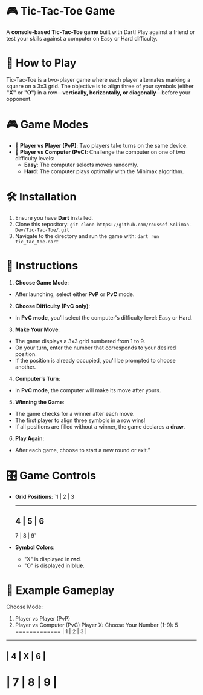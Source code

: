 # 🎮 Tic-Tac-Toe Game
A **console-based Tic-Tac-Toe game** built with Dart! Play against a friend or test your skills against a computer on Easy or Hard difficulty.

# 📜 How to Play
Tic-Tac-Toe is a two-player game where each player alternates marking a square on a 3x3 grid. The objective is to align three of your symbols (either **"X"** or **"O"**) in a row—**vertically, horizontally, or diagonally**—before your opponent.

# 🎮 Game Modes
* **👥 Player vs Player (PvP)**: Two players take turns on the same device. 
* **🤖 Player vs Computer (PvC)**: Challenge the computer on one of two difficulty levels: 
    * **Easy**: The computer selects moves randomly. 
    * **Hard**: The computer plays optimally with the Minimax algorithm.

# 🛠 Installation
1. Ensure you have **Dart** installed.
2. Clone this repository: `git clone https://github.com/Youssef-Soliman-Dev/Tic-Tac-Toe/.git` 
3. Navigate to the directory and run the game with: `dart run tic_tac_toe.dart`

# 🎲 Instructions 
1. **Choose Game Mode**: 
* After launching, select either **PvP** or **PvC** mode. 
2. **Choose Difficulty (PvC only)**: 
* In **PvC mode**, you’ll select the computer's difficulty level: Easy or Hard. 
3. **Make Your Move**:
* The game displays a 3x3 grid numbered from 1 to 9. 
* On your turn, enter the number that corresponds to your desired position. 
* If the position is already occupied, you'll be prompted to choose another. 
4. **Computer’s Turn**: 
* In **PvC mode**, the computer will make its move after yours. 
5. **Winning the Game**: 
* The game checks for a winner after each move. 
* The first player to align three symbols in a row wins! 
* If all positions are filled without a winner, the game declares a **draw**. 
6. **Play Again**: 
* After each game, choose to start a new round or exit.”

# 🎛 Game Controls
* **Grid Positions**:
 `1 | 2 | 3

  ---------
  
  4 | 5 | 6
  ---------
  
  7 | 8 | 9`
  
* **Symbol Colors**: 
  * "X" is displayed in **red**. 
  * "O" is displayed in **blue**.

# 👀 Example Gameplay  
Choose Mode: 
1. Player vs Player (PvP)
2. Player vs Computer (PvC) 
Player X: Choose Your Number (1-9):
 5 
=============
| 1 | 2 | 3 |
-------------
| 4 | X | 6 | 
-------------
| 7 | 8 | 9 | 
=============
